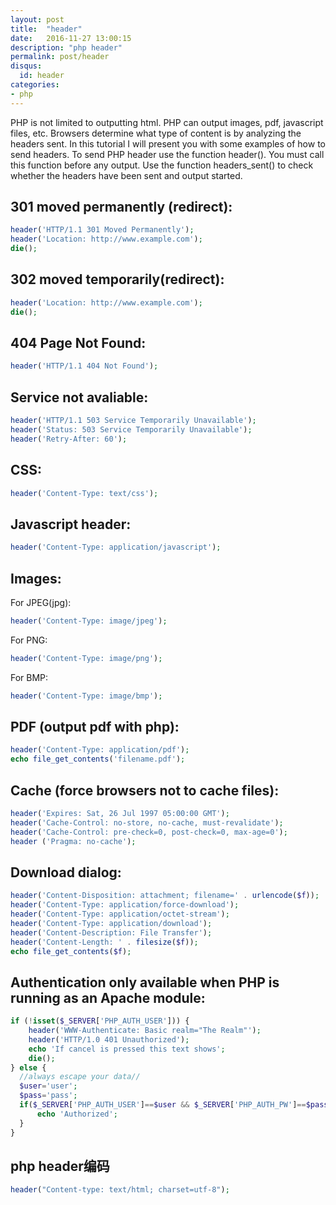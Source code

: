 ```yaml
---
layout: post
title:  "header"
date:   2016-11-27 13:00:15
description: "php header"
permalink: post/header
disqus:
  id: header
categories:
- php
---
```



PHP is not limited to outputting html. PHP can output images, pdf, javascript files, etc. Browsers determine what type of content is by analyzing the headers sent. In this tutorial I will present you with some examples of how to send headers. To send PHP header use the function header(). You must call this function before any output. Use the function headers_sent() to check whether the headers have been sent and output started. 

301 moved permanently (redirect): 
--------------------------------

```php
header('HTTP/1.1 301 Moved Permanently');
header('Location: http://www.example.com');
die();
```

302 moved temporarily(redirect):
-------------------------------

```php
header('Location: http://www.example.com');
die();
```

404 Page Not Found: 
-------------------

```php
header('HTTP/1.1 404 Not Found');
```

Service not avaliable: 
----------------------

```php
header('HTTP/1.1 503 Service Temporarily Unavailable');
header('Status: 503 Service Temporarily Unavailable');
header('Retry-After: 60');
```

CSS: 
----

```php
header('Content-Type: text/css');
```

Javascript header: 
------------------

```php
header('Content-Type: application/javascript');
```

Images:
------

For JPEG(jpg): 

```php
header('Content-Type: image/jpeg');
```

For PNG: 

```php
header('Content-Type: image/png');
```

For BMP: 

```php
header('Content-Type: image/bmp');
```

PDF (output pdf with php): 
-------------------------

```php
header('Content-Type: application/pdf');
echo file_get_contents('filename.pdf');
```

Cache (force browsers not to cache files): 
-----------------------------------------

```php
header('Expires: Sat, 26 Jul 1997 05:00:00 GMT');
header('Cache-Control: no-store, no-cache, must-revalidate');
header('Cache-Control: pre-check=0, post-check=0, max-age=0');
header ('Pragma: no-cache'); 
```

Download dialog: 
----------------

```php
header('Content-Disposition: attachment; filename=' . urlencode($f));   
header('Content-Type: application/force-download');
header('Content-Type: application/octet-stream');
header('Content-Type: application/download');
header('Content-Description: File Transfer');            
header('Content-Length: ' . filesize($f));
echo file_get_contents($f);
```

Authentication only available when PHP is running as an Apache module: 
-----------------------------------------------------------------------

```php
if (!isset($_SERVER['PHP_AUTH_USER'])) {
    header('WWW-Authenticate: Basic realm="The Realm"');
    header('HTTP/1.0 401 Unauthorized');
    echo 'If cancel is pressed this text shows';
    die();
} else {
  //always escape your data//
  $user='user';
  $pass='pass';
  if($_SERVER['PHP_AUTH_USER']==$user && $_SERVER['PHP_AUTH_PW']==$pass){
      echo 'Authorized';
  }
}
```
 
php header编码
--------------
 
 ```php
header("Content-type: text/html; charset=utf-8"); 
```
